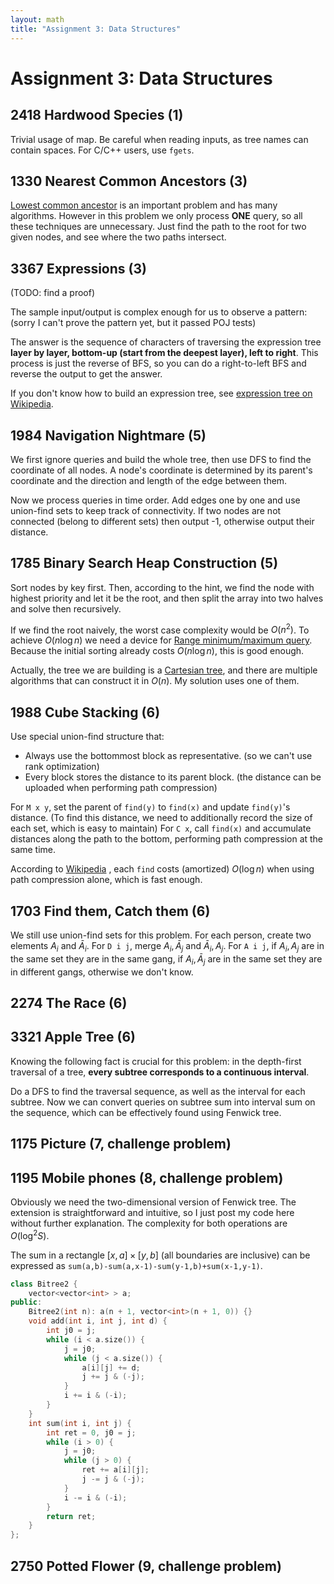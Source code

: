 ```yaml
---
layout: math
title: "Assignment 3: Data Structures"
---
```


# Assignment 3: Data Structures

## 2418 Hardwood Species (1) 

Trivial usage of map. Be careful when reading inputs, as tree names can contain spaces. For C/C++ users, use `fgets`.

## 1330 Nearest Common Ancestors (3)

[Lowest common ancestor](https://en.wikipedia.org/wiki/Lowest_common_ancestor) is an important problem and has many algorithms. However in this problem we only process **ONE** query, so all these techniques are unnecessary. Just find the path to the root for two given nodes, and see where the two paths intersect.

## 3367 Expressions (3) 

(TODO: find a proof)

The sample input/output is complex enough for us to observe a pattern: (sorry I can't prove the pattern yet, but it passed POJ tests)

The answer is the sequence of characters of traversing the expression tree **layer by layer, bottom-up (start from the deepest layer), left to right**. This process is just the reverse of BFS, so you can do a right-to-left BFS and reverse the output to get the answer.

If you don't know how to build an expression tree, see [expression tree on Wikipedia](https://en.wikipedia.org/wiki/Binary_expression_tree).

## 1984 Navigation Nightmare (5) 

We first ignore queries and build the whole tree, then use DFS to find the coordinate of all nodes. A node's coordinate is determined by its parent's coordinate and the direction and length of the edge between them.

Now we process queries in time order. Add edges one by one and use union-find sets to keep track of connectivity. If two nodes are not connected (belong to different sets) then output -1, otherwise output their distance.

## 1785 Binary Search Heap Construction (5) 

Sort nodes by key first. Then, according to the hint, we find the node with highest priority and let it be the root, and then split the array into two halves and solve then recursively.

If we find the root naively, the worst case complexity would be $O(n^2)$. To achieve $O(n\log n)$ we need a device for [Range minimum/maximum query](https://en.wikipedia.org/wiki/Range_minimum_query). Because the initial sorting already costs $O(n\log n)$, this is good enough.

Actually, the tree we are building is a [Cartesian tree](https://en.wikipedia.org/wiki/Cartesian_tree), and there are multiple algorithms that can construct it in $O(n)$. My solution uses one of them.

## 1988 Cube Stacking (6)

Use special union-find structure that:

* Always use the bottommost block as representative. (so we can't use rank optimization)
* Every block stores the distance to its parent block. (the distance can be uploaded when performing path compression)

For `M x y`, set the parent of `find(y)` to `find(x)` and update `find(y)`'s distance. (To find this distance, we need to additionally record the size of each set, which is easy to maintain) For `C x`, call `find(x)` and accumulate distances along the path to the bottom, performing path compression at the same time.

According to [Wikipedia](https://en.wikipedia.org/wiki/Disjoint-set_data_structure) , each `find` costs (amortized) $O(\log n)$ when using path compression alone, which is fast enough.

## 1703 Find them, Catch them (6) 

We still use union-find sets for this problem. For each person, create two elements $A_i$ and $\bar{A}_i$. For `D i j`, merge $A_i, \bar{A}_j$ and $\bar{A}_i, A_j$. For `A i j`, if $A_i, A_j$ are in the same set they are in the same gang, if $A_i, \bar{A}_j$ are in the same set they are in different gangs, otherwise we don't know.

## 2274 The Race (6) 

## 3321 Apple Tree (6) 

Knowing the following fact is crucial for this problem: in the depth-first traversal of a tree, **every subtree corresponds to a continuous interval**.

Do a DFS to find the traversal sequence, as well as the interval for each subtree. Now we can convert queries on subtree sum into interval sum on the sequence, which can be effectively found using Fenwick tree.

## 1175 Picture (7, challenge problem) 

## 1195 Mobile phones (8, challenge problem) 

Obviously we need the two-dimensional version of Fenwick tree. The extension is straightforward and intuitive, so I just post my code here without further explanation. The complexity for both operations are $O(\log^2S)$.

The sum in a rectangle $[x,a]\times[y,b]$ (all boundaries are inclusive) can be expressed as `sum(a,b)-sum(a,x-1)-sum(y-1,b)+sum(x-1,y-1)`.

```c++
class Bitree2 {
    vector<vector<int> > a;
public:
    Bitree2(int n): a(n + 1, vector<int>(n + 1, 0)) {}
    void add(int i, int j, int d) {
        int j0 = j;
        while (i < a.size()) {
            j = j0;
            while (j < a.size()) {
                a[i][j] += d;
                j += j & (-j);
            }
            i += i & (-i);
        }
    }    
    int sum(int i, int j) {
        int ret = 0, j0 = j;
        while (i > 0) {
            j = j0;
            while (j > 0) {
                ret += a[i][j];
                j -= j & (-j);
            }
            i -= i & (-i);
        }
        return ret;
    }
};
```

## 2750 Potted Flower (9, challenge problem) 